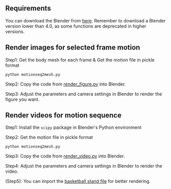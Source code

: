## Requirements
You can download the Blender from [here](https://www.blender.org/download/). 
Remember to download a Blender version lower than 4.0, as some functions are deprecated in higher versions.

## Render images for selected frame motion
Step1: Get the body mesh for each frame & Get the motion file in pickle format
```
python motionseq2mesh.py
```

Step2: Copy the code from [render_figure.py](./render_figure.py) into Blender. 

Step3: Adjust the parameters and camera settings in Blender to render the figure you want.

## Render videos for motion sequence
Step1: Install the `scipy` package in Blender's Python environment

Step2: Get the motion file in pickle format
```
python motionseq2mesh.py
```
Step3: Copy the code from [render_video.py](./render_figure.py) into Blender.
 
Step4: Adjust the parameters and camera settings in Blender to render the video.

(Step5): You can import the [basketball stand file](./basketball_stand/file.FBX) for better rendering.
